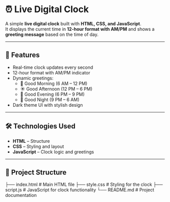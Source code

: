 # ⏰ Live Digital Clock

A simple **live digital clock** built with **HTML, CSS, and JavaScript**.  
It displays the current time in **12-hour format with AM/PM** and shows a **greeting message** based on the time of day.

---

## 🚀 Features
- Real-time clock updates every second  
- 12-hour format with AM/PM indicator  
- Dynamic greetings:  
  - 🌅 Good Morning (6 AM – 12 PM)  
  - ☀️ Good Afternoon (12 PM – 6 PM)  
  - 🌇 Good Evening (6 PM – 9 PM)  
  - 🌙 Good Night (9 PM – 6 AM)  
- Dark theme UI with stylish design  

---

## 🛠️ Technologies Used
- **HTML** – Structure  
- **CSS** – Styling and layout  
- **JavaScript** – Clock logic and greetings  

---

## 📂 Project Structure
├── index.html # Main HTML file
├── style.css # Styling for the clock
├── script.js # JavaScript for clock functionality
└── README.md # Project documentation
